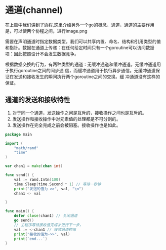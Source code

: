 # 通道(channel)

在上篇中我们讲到了[协程](./routine.md),这里介绍另外一个go的概念，通道，通道的主要作用是，可以使两个协程之间，进行image.png


需要在声明通道时指定数据类型。我们可以共享内置、命名、结构和引用类型的值和指针。数据在通道上传递：在任何给定时间只有一个goroutine可以访问数据项：因此按照设计不会发生数据竞争。

根据数据交换的行为，有两种类型的通道：无缓冲通道和缓冲通道。无缓冲通道用于执行goroutine之间的同步通
信，而缓冲通道用于执行异步通信。无缓冲通道保证在发送和接收发生的瞬间执行两个goroutine之间的交换。缓
冲通道没有这样的保证。



## 通道的发送和接收特性

1. 对于同一个通道，发送操作之间是互斥的，接收操作之间也是互斥的。
2. 发送操作和接收操作中对元素值的处理都是不可分割的。
3. 发送操作在完全完成之前会被阻塞。接收操作也是如此。

```go
package main

import (
	"math/rand"
	"time"
)

var chan1 = make(chan int)

func send() {
	val := rand.Intn(100)
	time.Sleep(time.Second * 1) // 等待一秒钟
	print("发送的值为->>", val, "\n")
	chan1 <- val

}

func main() {
	defer close(chan1) // 关闭通道
	go send()
	// 主程序等待接收值完成才进行下一步，
	val := <-chan1 // 接收通道的值
	print("接收的值为->>", val)
	print(`end...`)
}
```